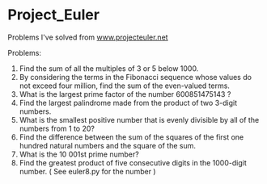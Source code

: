 Project_Euler
=============

Problems I've solved from www.projecteuler.net

Problems:

1. Find the sum of all the multiples of 3 or 5 below 1000.
2. By considering the terms in the Fibonacci sequence whose values do not exceed four million, find the sum of the even-valued terms.
3. What is the largest prime factor of the number 600851475143 ?
4. Find the largest palindrome made from the product of two 3-digit numbers.
5. What is the smallest positive number that is evenly divisible by all of the numbers from 1 to 20?
6. Find the difference between the sum of the squares of the first one hundred natural numbers and the square of the sum.
7. What is the 10 001st prime number?
8. Find the greatest product of five consecutive digits in the 1000-digit number. ( See euler8.py for the number )

